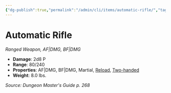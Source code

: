 ```yaml
---
{"dg-publish":true,"permalink":"/admin/cli/items/automatic-rifle/","tags":["compendium/src/5e/dmg","item/property/af-dmg","item/property/bf-dmg","item/property/martial","item/property/reload","item/property/two-handed","item/weapon/martial/ranged"],"updated":"2025-01-11T15:32:14.826+00:00"}
---
```


# Automatic Rifle
*Ranged Weapon, AF|DMG, BF|DMG*  

- **Damage**: 2d8 P
- **Range**: 80/240
- **Properties**: AF|DMG, BF|DMG, Martial, [Reload](/3-Mechanics/CLI/rules/item-properties.md#Reload), [Two-handed](/3-Mechanics/CLI/rules/item-properties.md#Two-handed)
- **Weight**: 8.0 lbs.

*Source: Dungeon Master's Guide p. 268*